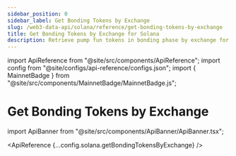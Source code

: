 ```yaml
---
sidebar_position: 0
sidebar_label: Get Bonding Tokens by Exchange
slug: /web3-data-api/solana/reference/get-bonding-tokens-by-exchange
title: Get Bonding Tokens by Exchange for Solana
description: Retrieve pump fun tokens in bonding phase by exchange for Solana. This API is used for getting tokens in bonding phase.
---
```


import ApiReference from "@site/src/components/ApiReference";
import config from "@site/configs/api-reference/configs.json";
import { MainnetBadge } from "@site/src/components/MainnetBadge/MainnetBadge.js";

# Get Bonding Tokens by Exchange <MainnetBadge />

import ApiBanner from "@site/src/components/ApiBanner/ApiBanner.tsx";

<ApiReference {...config.solana.getBondingTokensByExchange} />
